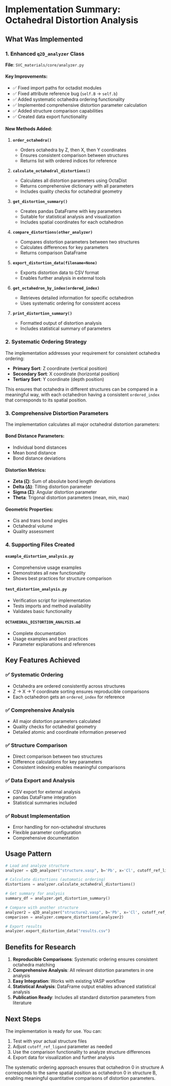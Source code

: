 # Implementation Summary: Octahedral Distortion Analysis

## What Was Implemented

### 1. Enhanced `q2D_analyzer` Class

**File**: `SVC_materials/core/analyzer.py`

#### Key Improvements:
- ✅ Fixed import paths for octadist modules
- ✅ Fixed attribute reference bug (`self.B` → `self.b`)
- ✅ Added systematic octahedra ordering functionality
- ✅ Implemented comprehensive distortion parameter calculation
- ✅ Added structure comparison capabilities
- ✅ Created data export functionality

#### New Methods Added:

1. **`order_octahedra()`**
   - Orders octahedra by Z, then X, then Y coordinates
   - Ensures consistent comparison between structures
   - Returns list with ordered indices for reference

2. **`calculate_octahedral_distortions()`**
   - Calculates all distortion parameters using OctaDist
   - Returns comprehensive dictionary with all parameters
   - Includes quality checks for octahedral geometry

3. **`get_distortion_summary()`**
   - Creates pandas DataFrame with key parameters
   - Suitable for statistical analysis and visualization
   - Includes spatial coordinates for each octahedron

4. **`compare_distortions(other_analyzer)`**
   - Compares distortion parameters between two structures
   - Calculates differences for key parameters
   - Returns comparison DataFrame

5. **`export_distortion_data(filename=None)`**
   - Exports distortion data to CSV format
   - Enables further analysis in external tools

6. **`get_octahedron_by_index(ordered_index)`**
   - Retrieves detailed information for specific octahedron
   - Uses systematic ordering for consistent access

7. **`print_distortion_summary()`**
   - Formatted output of distortion analysis
   - Includes statistical summary of parameters

### 2. Systematic Ordering Strategy

The implementation addresses your requirement for consistent octahedra ordering:

- **Primary Sort**: Z coordinate (vertical position)
- **Secondary Sort**: X coordinate (horizontal position)  
- **Tertiary Sort**: Y coordinate (depth position)

This ensures that octahedra in different structures can be compared in a meaningful way, with each octahedron having a consistent `ordered_index` that corresponds to its spatial position.

### 3. Comprehensive Distortion Parameters

The implementation calculates all major octahedral distortion parameters:

#### Bond Distance Parameters:
- Individual bond distances
- Mean bond distance
- Bond distance deviations

#### Distortion Metrics:
- **Zeta (ζ)**: Sum of absolute bond length deviations
- **Delta (Δ)**: Tilting distortion parameter
- **Sigma (Σ)**: Angular distortion parameter
- **Theta**: Trigonal distortion parameters (mean, min, max)

#### Geometric Properties:
- Cis and trans bond angles
- Octahedral volume
- Quality assessment

### 4. Supporting Files Created

#### `example_distortion_analysis.py`
- Comprehensive usage examples
- Demonstrates all new functionality
- Shows best practices for structure comparison

#### `test_distortion_analysis.py`
- Verification script for implementation
- Tests imports and method availability
- Validates basic functionality

#### `OCTAHEDRAL_DISTORTION_ANALYSIS.md`
- Complete documentation
- Usage examples and best practices
- Parameter explanations and references

## Key Features Achieved

### ✅ Systematic Ordering
- Octahedra are ordered consistently across structures
- Z → X → Y coordinate sorting ensures reproducible comparisons
- Each octahedron gets an `ordered_index` for reference

### ✅ Comprehensive Analysis
- All major distortion parameters calculated
- Quality checks for octahedral geometry
- Detailed atomic and coordinate information preserved

### ✅ Structure Comparison
- Direct comparison between two structures
- Difference calculations for key parameters
- Consistent indexing enables meaningful comparisons

### ✅ Data Export and Analysis
- CSV export for external analysis
- pandas DataFrame integration
- Statistical summaries included

### ✅ Robust Implementation
- Error handling for non-octahedral structures
- Flexible parameter configuration
- Comprehensive documentation

## Usage Pattern

```python
# Load and analyze structure
analyzer = q2D_analyzer("structure.vasp", b='Pb', x='Cl', cutoff_ref_ligand=3.5)

# Calculate distortions (automatic ordering)
distortions = analyzer.calculate_octahedral_distortions()

# Get summary for analysis
summary_df = analyzer.get_distortion_summary()

# Compare with another structure
analyzer2 = q2D_analyzer("structure2.vasp", b='Pb', x='Cl', cutoff_ref_ligand=3.5)
comparison = analyzer.compare_distortions(analyzer2)

# Export results
analyzer.export_distortion_data("results.csv")
```

## Benefits for Research

1. **Reproducible Comparisons**: Systematic ordering ensures consistent octahedra matching
2. **Comprehensive Analysis**: All relevant distortion parameters in one analysis
3. **Easy Integration**: Works with existing VASP workflow
4. **Statistical Analysis**: DataFrame output enables advanced statistical analysis
5. **Publication Ready**: Includes all standard distortion parameters from literature

## Next Steps

The implementation is ready for use. You can:

1. Test with your actual structure files
2. Adjust `cutoff_ref_ligand` parameter as needed
3. Use the comparison functionality to analyze structure differences
4. Export data for visualization and further analysis

The systematic ordering approach ensures that octahedron 0 in structure A corresponds to the same spatial position as octahedron 0 in structure B, enabling meaningful quantitative comparisons of distortion parameters. 